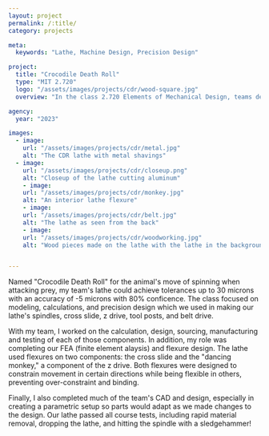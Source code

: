 ```yaml
---
layout: project
permalink: /:title/
category: projects

meta:
  keywords: "Lathe, Machine Design, Precision Design"

project:
  title: "Crocodile Death Roll"
  type: "MIT 2.720"
  logo: "/assets/images/projects/cdr/wood-square.jpg"
  overview: "In the class 2.720 Elements of Mechanical Design, teams design and build tabletop lathes. My team developed a two-spindled lathe to allow for metalworking and woodworking on the same machine."

agency:
  year: "2023"

images:
  - image:
    url: "/assets/images/projects/cdr/metal.jpg"
    alt: "The CDR lathe with metal shavings"
  - image:
    url: "/assets/images/projects/cdr/closeup.png"
    alt: "Closeup of the lathe cutting aluminum"
    - image:
    url: "/assets/images/projects/cdr/monkey.jpg"
    alt: "An interior lathe flexure"
    - image:
    url: "/assets/images/projects/cdr/belt.jpg"
    alt: "The lathe as seen from the back"
    - image:
    url: "/assets/images/projects/cdr/woodworking.jpg"
    alt: "Wood pieces made on the lathe with the lathe in the background"


---
```

<p> Named "Crocodile Death Roll" for the animal's move of spinning when attacking prey, my team's lathe could achieve tolerances up to 30 microns with an accuracy of -5 microns with 80% conficence. The class focused on modeling, calculations, and precision design which we used in making our lathe's spindles, cross slide, z drive, tool posts, and belt drive. </p>

<p> With my team, I worked on the calculation, design, sourcing, manufacturing and testing of each of those components. In addition, my role was completing our FEA (finite element alaysis) and flexure design. The lathe used flexures on two components: the cross slide and the "dancing monkey," a component of the z drive. Both flexures were designed to constrain movement in certain directions while being flexible in others, preventing over-constraint and binding. </p>

<p> Finally, I also completed much of the team's CAD and design, especially in creating a parametric setup so parts would adapt as we made changes to the design. Our lathe passed all course tests, including rapid material removal, dropping the lathe, and hitting the spindle with a sledgehammer! </p>